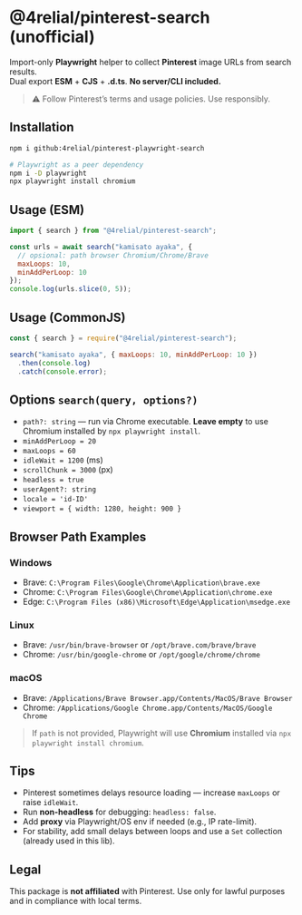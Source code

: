 # @4relial/pinterest-search (unofficial)

Import-only **Playwright** helper to collect **Pinterest** image URLs from search results.  
Dual export **ESM** + **CJS** + **.d.ts**. **No server/CLI included.**

> ⚠️ Follow Pinterest’s terms and usage policies. Use responsibly.

## Installation
```bash
npm i github:4relial/pinterest-playwright-search

# Playwright as a peer dependency
npm i -D playwright 
npx playwright install chromium
```

## Usage (ESM)
```js
import { search } from "@4relial/pinterest-search";

const urls = await search("kamisato ayaka", {
  // opsional: path browser Chromium/Chrome/Brave
  maxLoops: 10,
  minAddPerLoop: 10
});
console.log(urls.slice(0, 5));
```

## Usage (CommonJS)
```js
const { search } = require("@4relial/pinterest-search");

search("kamisato ayaka", { maxLoops: 10, minAddPerLoop: 10 })
  .then(console.log)
  .catch(console.error);
```
## Options `search(query, options?)`
- `path?: string` — run via Chrome executable. **Leave empty** to use Chromium installed by `npx playwright install`.
- `minAddPerLoop = 20`
- `maxLoops = 60`
- `idleWait = 1200` (ms)
- `scrollChunk = 3000` (px)
- `headless = true`
- `userAgent?: string`
- `locale = 'id-ID'`
- `viewport = { width: 1280, height: 900 }`

## Browser Path Examples
### Windows
- Brave: `C:\Program Files\Google\Chrome\Application\brave.exe`
- Chrome: `C:\Program Files\Google\Chrome\Application\chrome.exe`
- Edge: `C:\Program Files (x86)\Microsoft\Edge\Application\msedge.exe`

### Linux
- Brave: `/usr/bin/brave-browser` or `/opt/brave.com/brave/brave`
- Chrome: `/usr/bin/google-chrome` or `/opt/google/chrome/chrome`

### macOS
- Brave: `/Applications/Brave Browser.app/Contents/MacOS/Brave Browser`
- Chrome: `/Applications/Google Chrome.app/Contents/MacOS/Google Chrome`

> If `path` is not provided, Playwright will use **Chromium** installed via `npx playwright install chromium`.

## Tips
- Pinterest sometimes delays resource loading — increase `maxLoops` or raise `idleWait`.
- Run **non-headless** for debugging: `headless: false`.
- Add **proxy** via Playwright/OS env if needed (e.g., IP rate-limit).
- For stability, add small delays between loops and use a `Set` collection (already used in this lib).

## Legal
This package is **not affiliated** with Pinterest. Use only for lawful purposes and in compliance with local terms.
